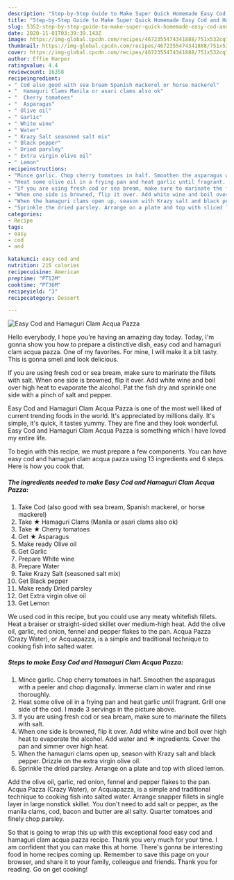 ```yaml
---
description: "Step-by-Step Guide to Make Super Quick Homemade Easy Cod and Hamaguri Clam Acqua Pazza"
title: "Step-by-Step Guide to Make Super Quick Homemade Easy Cod and Hamaguri Clam Acqua Pazza"
slug: 5352-step-by-step-guide-to-make-super-quick-homemade-easy-cod-and-hamaguri-clam-acqua-pazza
date: 2020-11-01T03:39:39.143Z
image: https://img-global.cpcdn.com/recipes/4672355474341888/751x532cq70/easy-cod-and-hamaguri-clam-acqua-pazza-recipe-main-photo.jpg
thumbnail: https://img-global.cpcdn.com/recipes/4672355474341888/751x532cq70/easy-cod-and-hamaguri-clam-acqua-pazza-recipe-main-photo.jpg
cover: https://img-global.cpcdn.com/recipes/4672355474341888/751x532cq70/easy-cod-and-hamaguri-clam-acqua-pazza-recipe-main-photo.jpg
author: Effie Harper
ratingvalue: 4.4
reviewcount: 16358
recipeingredient:
- " Cod also good with sea bream Spanish mackerel or horse mackerel"
- "  Hamaguri Clams Manila or asari clams also ok"
- "  Cherry tomatoes"
- "  Asparagus"
- " Olive oil"
- " Garlic"
- " White wine"
- " Water"
- " Krazy Salt seasoned salt mix"
- " Black pepper"
- " Dried parsley"
- " Extra virgin olive oil"
- " Lemon"
recipeinstructions:
- "Mince garlic. Chop cherry tomatoes in half. Smoothen the asparagus with a peeler and chop diagonally. Immerse clam in water and rinse thoroughly."
- "Heat some olive oil in a frying pan and heat garlic until fragrant. Grill one side of the cod. I made 3 servings in the picture above."
- "If you are using fresh cod or sea bream, make sure to marinate the fillets with salt."
- "When one side is browned, flip it over. Add white wine and boil over high heat to evaporate the alcohol. Add water and ★ ingredients. Cover the pan and simmer over high heat."
- "When the hamaguri clams open up, season with Krazy salt and black pepper. Drizzle on the extra virgin olive oil."
- "Sprinkle the dried parsley. Arrange on a plate and top with sliced lemon."
categories:
- Recipe
tags:
- easy
- cod
- and

katakunci: easy cod and 
nutrition: 215 calories
recipecuisine: American
preptime: "PT12M"
cooktime: "PT36M"
recipeyield: "3"
recipecategory: Dessert

---
```



![Easy Cod and Hamaguri Clam Acqua Pazza](https://img-global.cpcdn.com/recipes/4672355474341888/751x532cq70/easy-cod-and-hamaguri-clam-acqua-pazza-recipe-main-photo.jpg)

Hello everybody, I hope you're having an amazing day today. Today, I'm gonna show you how to prepare a distinctive dish, easy cod and hamaguri clam acqua pazza. One of my favorites. For mine, I will make it a bit tasty. This is gonna smell and look delicious.

If you are using fresh cod or sea bream, make sure to marinate the fillets with salt. When one side is browned, flip it over. Add white wine and boil over high heat to evaporate the alcohol. Pat the fish dry and sprinkle one side with a pinch of salt and pepper.

Easy Cod and Hamaguri Clam Acqua Pazza is one of the most well liked of current trending foods in the world. It's appreciated by millions daily. It's simple, it's quick, it tastes yummy. They are fine and they look wonderful. Easy Cod and Hamaguri Clam Acqua Pazza is something which I have loved my entire life.


To begin with this recipe, we must prepare a few components. You can have easy cod and hamaguri clam acqua pazza using 13 ingredients and 6 steps. Here is how you cook that.

<!--inarticleads1-->

##### The ingredients needed to make Easy Cod and Hamaguri Clam Acqua Pazza:

1. Take  Cod (also good with sea bream, Spanish mackerel, or horse mackerel)
1. Take  ★ Hamaguri Clams (Manila or asari clams also ok)
1. Take  ★ Cherry tomatoes
1. Get  ★ Asparagus
1. Make ready  Olive oil
1. Get  Garlic
1. Prepare  White wine
1. Prepare  Water
1. Take  Krazy Salt (seasoned salt mix)
1. Get  Black pepper
1. Make ready  Dried parsley
1. Get  Extra virgin olive oil
1. Get  Lemon


We used cod in this recipe, but you could use any meaty whitefish fillets. Heat a braiser or straight-sided skillet over medium-high heat. Add the olive oil, garlic, red onion, fennel and pepper flakes to the pan. Acqua Pazza (Crazy Water), or Acquapazza, is a simple and traditional technique to cooking fish into salted water. 

<!--inarticleads2-->

##### Steps to make Easy Cod and Hamaguri Clam Acqua Pazza:

1. Mince garlic. Chop cherry tomatoes in half. Smoothen the asparagus with a peeler and chop diagonally. Immerse clam in water and rinse thoroughly.
1. Heat some olive oil in a frying pan and heat garlic until fragrant. Grill one side of the cod. I made 3 servings in the picture above.
1. If you are using fresh cod or sea bream, make sure to marinate the fillets with salt.
1. When one side is browned, flip it over. Add white wine and boil over high heat to evaporate the alcohol. Add water and ★ ingredients. Cover the pan and simmer over high heat.
1. When the hamaguri clams open up, season with Krazy salt and black pepper. Drizzle on the extra virgin olive oil.
1. Sprinkle the dried parsley. Arrange on a plate and top with sliced lemon.


Add the olive oil, garlic, red onion, fennel and pepper flakes to the pan. Acqua Pazza (Crazy Water), or Acquapazza, is a simple and traditional technique to cooking fish into salted water. Arrange snapper fillets in single layer in large nonstick skillet. You don&#39;t need to add salt or pepper, as the manila clams, cod, bacon and butter are all salty. Quarter tomatoes and finely chop parsley. 

So that is going to wrap this up with this exceptional food easy cod and hamaguri clam acqua pazza recipe. Thank you very much for your time. I am confident that you can make this at home. There's gonna be interesting food in home recipes coming up. Remember to save this page on your browser, and share it to your family, colleague and friends. Thank you for reading. Go on get cooking!
